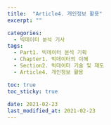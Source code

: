 ```yaml
---
title:  "Article4. 개인정보 활용"
excerpt: ""

categories:
  - 빅데이터 분석 기사
tags:
  - Part1. 빅데이터 분석 기획
  - Chapter1. 빅데이터의 이해
  - Section2. 빅데이터 기술 및 제도
  - Article4. 개인정보 활용

toc: true
toc_sticky: true
 
date: 2021-02-23
last_modified_at: 2021-02-23
---
```

